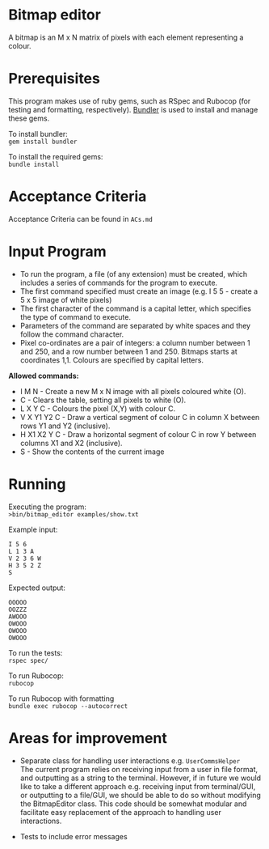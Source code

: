 # Bitmap editor

A bitmap is an M x N matrix of pixels with each element representing a colour.

# Prerequisites
This program makes use of ruby gems, such as RSpec and Rubocop (for testing and formatting, respectively).
[Bundler](http://bundler.io/) is used to install and manage these gems.

To install bundler:     
`gem install bundler`

To install the required gems:   
`bundle install`

# Acceptance Criteria
Acceptance Criteria can be found in `ACs.md`

# Input Program
* To run the program, a file (of any extension) must be created, which includes a series of commands for the program to execute.
* The first command specified must create an image (e.g. I 5 5 - create a 5 x 5 image of white pixels)
* The first character of the command is a capital letter, which specifies the type of command to execute.
* Parameters of the command are separated by white spaces and they follow the command character.
* Pixel co-ordinates are a pair of integers: a column number between 1 and 250, and a row number between 1 and 250. Bitmaps starts at coordinates 1,1. Colours are specified by capital letters.

**Allowed commands:**
* I M N - Create a new M x N image with all pixels coloured white (O).
* C - Clears the table, setting all pixels to white (O).
* L X Y C - Colours the pixel (X,Y) with colour C.
* V X Y1 Y2 C - Draw a vertical segment of colour C in column X between rows Y1 and Y2 (inclusive).
* H X1 X2 Y C - Draw a horizontal segment of colour C in row Y between columns X1 and X2 (inclusive).
* S - Show the contents of the current image

# Running
Executing the program:      
`>bin/bitmap_editor examples/show.txt`

Example input: 
```
I 5 6
L 1 3 A
V 2 3 6 W
H 3 5 2 Z
S
```

Expected output:
```
OOOOO
OOZZZ
AWOOO
OWOOO
OWOOO
OWOOO
```

To run the tests:       
`rspec spec/`

To run Rubocop:     
`rubocop`

To run Rubocop with formatting      
`bundle exec rubocop --autocorrect`

# Areas for improvement

 - Separate class for handling user interactions e.g. `UserCommsHelper`     
 The current program relies on receiving input from a user in file format, and outputting as a string to the 
 terminal. However, if in future we would like to take a different approach e.g. receiving input from terminal/GUI,
 or outputting to a file/GUI, we should be able to do so without modifying the BitmapEditor class. This code should be 
 somewhat modular and facilitate easy replacement of the approach to handling user interactions.
 
 - Tests to include error messages
 
 

